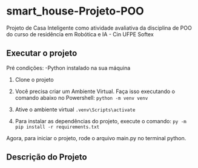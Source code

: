 # smart_house-Projeto-POO
 Projeto de Casa Inteligente como atividade avaliativa da disciplina de POO do curso de residência em Robótica e IA - Cin UFPE Softex

## Executar o projeto
Pré condições:
-Python instalado na sua máquina

1. Clone o projeto

2. Você precisa criar um Ambiente Virtual. Faça isso executando o comando abaixo no Powershell:
`python -m venv venv`

3. Ative o ambiente virtual 
`.venv\Scripts\activate`

4. Para instalar as dependências do projeto, execute o comando:
`py -m pip install -r requirements.txt`

Agora, para iniciar o projeto, rode o arquivo main.py no terminal python.


## Descrição do Projeto



